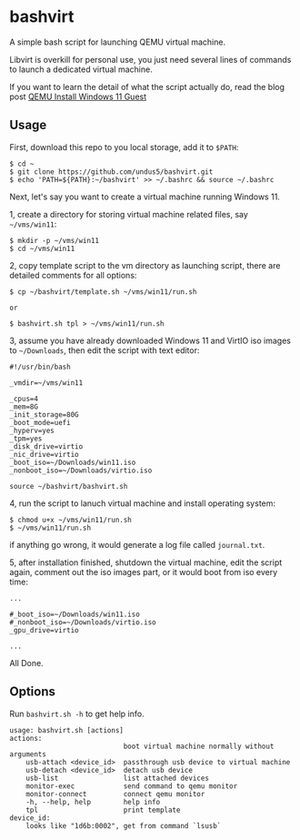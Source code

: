 # bashvirt

A simple bash script for launching QEMU virtual machine.

Libvirt is overkill for personal use, you just need several lines of commands to
launch a dedicated virtual machine.

If you want to learn the detail of what the script actually do, read the blog post
[QEMU Install Windows 11 Guest](https://undus.net/posts/qemu-install-windows11-guest/)

## Usage

First, download this repo to you local storage, add it to `$PATH`:

```
$ cd ~
$ git clone https://github.com/undus5/bashvirt.git
$ echo 'PATH=${PATH}:~/bashvirt' >> ~/.bashrc && source ~/.bashrc
```

Next, let's say you want to create a virtual machine running Windows 11.

1, create a directory for storing virtual machine related files, say `~/vms/win11`:

```
$ mkdir -p ~/vms/win11
$ cd ~/vms/win11
```

2, copy template script to the vm directory as launching script,
there are detailed comments for all options:

```
$ cp ~/bashvirt/template.sh ~/vms/win11/run.sh

or

$ bashvirt.sh tpl > ~/vms/win11/run.sh
```

3, assume you have already downloaded Windows 11 and VirtIO iso images to
`~/Downloads`, then edit the script with text editor:

```
#!/usr/bin/bash

_vmdir=~/vms/win11

_cpus=4
_mem=8G
_init_storage=80G
_boot_mode=uefi
_hyperv=yes
_tpm=yes
_disk_drive=virtio
_nic_drive=virtio
_boot_iso=~/Downloads/win11.iso
_nonboot_iso=~/Downloads/virtio.iso

source ~/bashvirt/bashvirt.sh
```

4, run the script to lanuch virtual machine and install operating system:

```
$ chmod u+x ~/vms/win11/run.sh
$ ~/vms/win11/run.sh
```

if anything go wrong, it would generate a log file called `journal.txt`.

5, after installation finished, shutdown the virtual machine, edit the script
again, comment out the iso images part, or it would boot from iso every time:

```
...

#_boot_iso=~/Downloads/win11.iso
#_nonboot_iso=~/Downloads/virtio.iso
_gpu_drive=virtio

...
```

All Done.

## Options

Run `bashvirt.sh -h` to get help info.

```
usage: bashvirt.sh [actions]
actions:
                            boot virtual machine normally without arguments
    usb-attach <device_id>  passthrough usb device to virtual machine
    usb-detach <device_id>  detach usb device
    usb-list                list attached devices
    monitor-exec            send command to qemu monitor
    monitor-connect         connect qemu monitor
    -h, --help, help        help info
    tpl                     print template
device_id:
    looks like "1d6b:0002", get from command `lsusb`
```

